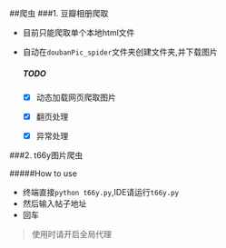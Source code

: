 ##爬虫
###1. 豆瓣相册爬取

- 目前只能爬取单个本地html文件
- 自动在`doubanPic_spider`文件夹创建文件夹,并下载图片

	##### TODO
	- [x] 动态加载网页爬取图片  
	- [x] 翻页处理  
	- [x] 异常处理


###2. t66y图片爬虫


#####How to use
- 终端直接`python t66y.py`,IDE请运行`t66y.py`
- 然后输入帖子地址
- 回车

> 使用时请开启全局代理